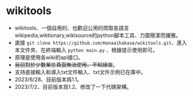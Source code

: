 # wikitools

- wikitools、一個自用的、也歡迎公用的爬取各語言wikipedia,wiktionary,wikisource的python腳本工具、力圖簡潔而優雅。
- 直接 `git clone https://github.com/Hanaaihakase/wikitools.git`、進入本文件夾、在終端輸入 `python main.py` 、根據提示使用即可。
- 原理是使用各wiki的api接口。
- ~~目前對於少數某些頁面無法使用、不知緣故~~。
- 支持直接輸入和導入txt文件輸入、txt文件示例已在庫中。
- 2023/6/28、目前版本爲1.1。
- 2023/7/2、目前版本爲1.2、修改了一下代碼架構。